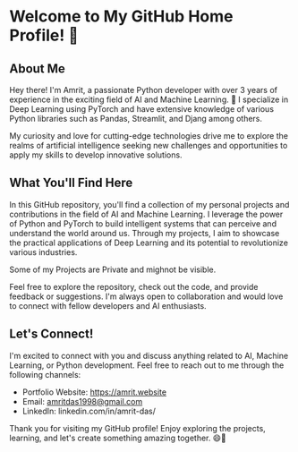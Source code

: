 # Welcome to My GitHub Home Profile! 👋

## About Me

Hey there! I'm Amrit, a passionate Python developer with over 3 years of experience in the exciting field of AI and Machine Learning. 🤖 I specialize in Deep Learning using PyTorch and have extensive knowledge of various Python libraries such as Pandas, Streamlit, and Djang among others. 

My curiosity and love for cutting-edge technologies drive me to explore the realms of artificial intelligence seeking new challenges and opportunities to apply my skills to develop innovative solutions.

## What You'll Find Here

In this GitHub repository, you'll find a collection of my personal projects and contributions in the field of AI and Machine Learning. I leverage the power of Python and PyTorch to build intelligent systems that can perceive and understand the world around us. Through my projects, I aim to showcase the practical applications of Deep Learning and its potential to revolutionize various industries.

Some of my Projects are Private and mighnot be visible.

Feel free to explore the repository, check out the code, and provide feedback or suggestions. I'm always open to collaboration and would love to connect with fellow developers and AI enthusiasts.

## Let's Connect!

I'm excited to connect with you and discuss anything related to AI, Machine Learning, or Python development. Feel free to reach out to me through the following channels:

- Portfolio Website: https://amrit.website
- Email: amritdas1998@gmail.com
- LinkedIn: linkedin.com/in/amrit-das/

Thank you for visiting my GitHub profile! Enjoy exploring the projects, learning, and let's create something amazing together. 😄🚀
